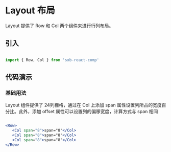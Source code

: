 # Layout 布局

Layout 提供了 Row 和 Col 两个组件来进行行列布局。

## 引入

```js

import { Row, Col } from 'sxb-react-comp'

```

## 代码演示

### 基础用法

Layout 组件提供了 24列栅格，通过在 Col 上添加 span 属性设置列所占的宽度百分比。此外，添加 offset 属性可以设置列的偏移宽度，计算方式与 span 相同

```jsx harmony

<Row>
   <Col span="8">span="8"</Col>
   <Col span="8">span="8"</Col>
   <Col span="8">span="8"</Col>
</Row>

```